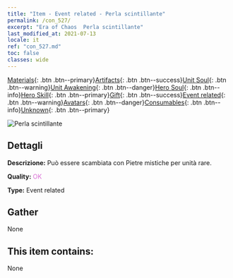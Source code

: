 ```yaml
---
title: "Item - Event related - Perla scintillante"
permalink: /con_527/
excerpt: "Era of Chaos  Perla scintillante"
last_modified_at: 2021-07-13
locale: it
ref: "con_527.md"
toc: false
classes: wide
---
```

 [Materials](/ItemsIT/){: .btn .btn--primary}[Artifacts](/ItemsIT/Artifacts/){: .btn .btn--success}[Unit Soul](/ItemsIT/UnitSoul/){: .btn .btn--warning}[Unit Awakening](/ItemsIT/UnitAwakening/){: .btn .btn--danger}[Hero Soul](/ItemsIT/HeroSoul/){: .btn .btn--info}[Hero Skill](/ItemsIT/HeroSkill/){: .btn .btn--primary}[Gift](/ItemsIT/Gift/){: .btn .btn--success}[Event related](/ItemsIT/Events/){: .btn .btn--warning}[Avatars](/ItemsIT/Avatars/){: .btn .btn--danger}[Consumables](/ItemsIT/Consumables/){: .btn .btn--info}[Unknown](/ItemsIT/Unknown/){: .btn .btn--primary}

 ![Perla scintillante](/images/t/i_10013.png)

## Dettagli
 **Descrizione:** Può essere scambiata con Pietre mistiche per unità rare.

 **Quality:** <span style="color: #DA70D6">OK</span>

 **Type:** Event related

## Gather

  None

## This item contains:

  None

